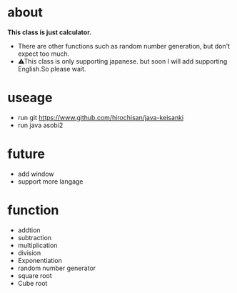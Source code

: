 # about
**This class is just calculator.**
- There are other functions such as random number generation, but don't expect too much.
- ⚠This class is only supporting japanese. but soon I will add supporting English.So please wait.

# useage
- run git https://www.github.com/hirochisan/java-keisanki
- run java asobi2

# future
- add window
- support more langage

# function
- addtion
- subtraction
- multiplication
- division
- Exponentiation
- random number generator
- square root
- Cube root

